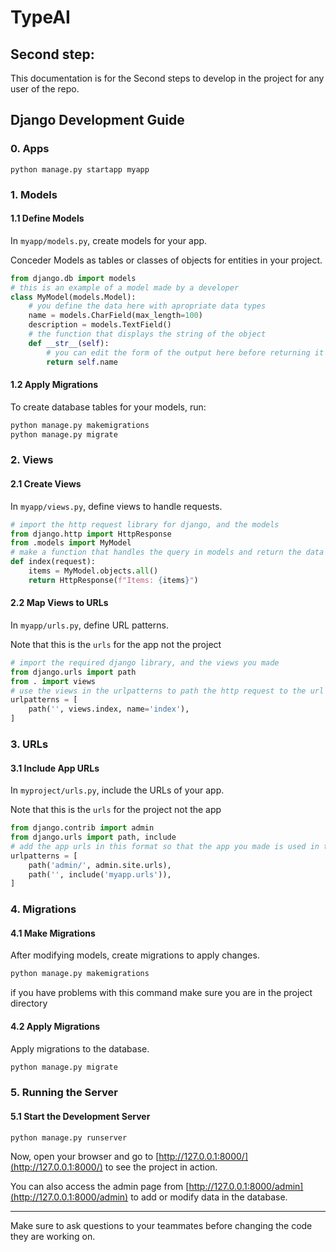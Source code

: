 # TypeAI

## Second step:

This documentation is for the Second steps to develop in the project for any user of the repo.

## Django Development Guide

### 0. Apps
```
python manage.py startapp myapp
```

### 1. Models
#### 1.1 Define Models
In `myapp/models.py`, create models for your app.

Conceder Models as tables or classes of objects for entities in your project.

``` python
from django.db import models
# this is an example of a model made by a developer
class MyModel(models.Model):
    # you define the data here with apropriate data types
    name = models.CharField(max_length=100)
    description = models.TextField()
    # the function that displays the string of the object
    def __str__(self):
        # you can edit the form of the output here before returning it
        return self.name
```
#### 1.2 Apply Migrations

To create database tables for your models, run:

``` bash
python manage.py makemigrations
python manage.py migrate
```

### 2. Views

#### 2.1 Create Views

In `myapp/views.py`, define views to handle requests.

``` python
# import the http request library for django, and the models
from django.http import HttpResponse
from .models import MyModel
# make a function that handles the query in models and return the data
def index(request):
    items = MyModel.objects.all()
    return HttpResponse(f"Items: {items}")
```

#### 2.2 Map Views to URLs
In `myapp/urls.py`, define URL patterns.

Note that this is the `urls` for the app not the project

``` python
# import the required django library, and the views you made 
from django.urls import path
from . import views
# use the views in the urlpatterns to path the http request to the url of your choice
urlpatterns = [
    path('', views.index, name='index'),
]
```
### 3. URLs
#### 3.1 Include App URLs
In `myproject/urls.py`, include the URLs of your app.

Note that this is the `urls` for the project not the app
``` python
from django.contrib import admin
from django.urls import path, include
# add the app urls in this format so that the app you made is used in the project
urlpatterns = [
    path('admin/', admin.site.urls),
    path('', include('myapp.urls')),
]
```
### 4. Migrations
#### 4.1 Make Migrations
After modifying models, create migrations to apply changes.

``` bash
python manage.py makemigrations
```
if you have problems with this command make sure you are in the project directory

#### 4.2 Apply Migrations
Apply migrations to the database.

```bash
python manage.py migrate
```

### 5. Running the Server
#### 5.1 Start the Development Server
```bash
python manage.py runserver
```
Now, open your browser and go to [http://127.0.0.1:8000/](http://127.0.0.1:8000/) to see the project in action.

You can also access the admin page from [http://127.0.0.1:8000/admin](http://127.0.0.1:8000/admin) to add or modify data in the database.

---

Make sure to ask questions to your teammates before changing the code they are working on.